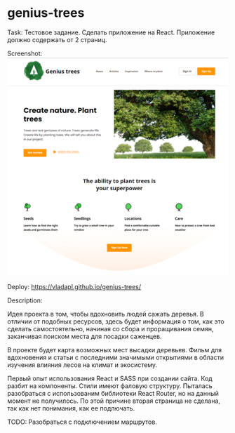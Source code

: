 # genius-trees 

Task: Тестовое задание. Сделать приложение на React. Приложение должно содержать от 2 страниц.

Screenshot:
![](https://github.com/VladaPL/genius-trees/raw/master/src/img/readme-img.png)

Deploy: https://vladapl.github.io/genius-trees/

Description:

Идея проекта в том, чтобы вдохновить людей сажать деревья. В отличии от подобных ресурсов, здесь будет информация о том, как это сделать самостоятельно, начиная со сбора и проращивания семян, заканчивая поиском места для посадки саженцев.

В проекте будет карта возможных мест высадки деревьев. Фильм для вдохновения и статьи с последними значимыми открытиями в области изучения влияния лесов на климат и экосистему.

Первый опыт использования React и SASS при создании сайта. Код разбит на компоненты. Стили имеют фаловую структуру.
Пыталась разобраться с использованим библиотеки React Router, но на данный момент не получилось. По этой причине вторая страница не сделана, так как нет понимания, как ее подлючать.

TODO: Разобраться с подключением маршрутов.

